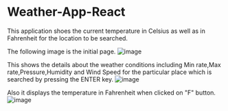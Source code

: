 # Weather-App-React
This application shoes the current temperature in Celsius as well as in Fahrenheit for the location to be searched.

The following image is the initial page.
![image](https://user-images.githubusercontent.com/91659120/236639718-79da70a3-281b-45e7-ac15-41f38f7ca064.png)

This shows the details about the weather conditions including Min rate,Max rate,Pressure,Humidity and Wind Speed for the particular place which is searched by pressing the ENTER key.
![image](https://user-images.githubusercontent.com/91659120/236639783-d8cabb91-514c-42a7-a120-57062755a26a.png)

Also it displays the temperature in Fahrenheit when clicked on "F" button.
![image](https://user-images.githubusercontent.com/91659120/236639887-7000d930-dd9a-42ef-afb0-953e036cca0d.png)
